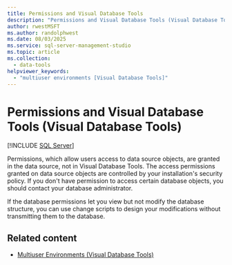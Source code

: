 ```yaml
---
title: Permissions and Visual Database Tools
description: "Permissions and Visual Database Tools (Visual Database Tools)"
author: rwestMSFT
ms.author: randolphwest
ms.date: 08/03/2025
ms.service: sql-server-management-studio
ms.topic: article
ms.collection:
  - data-tools
helpviewer_keywords:
  - "multiuser environments [Visual Database Tools]"
---
```

# Permissions and Visual Database Tools (Visual Database Tools)

[!INCLUDE [SQL Server](../includes/applies-to-version/sqlserver.md)]

Permissions, which allow users access to data source objects, are granted in the data source, not in Visual Database Tools. The access permissions granted on data source objects are controlled by your installation's security policy. If you don't have permission to access certain database objects, you should contact your database administrator.

If the database permissions let you view but not modify the database structure, you can use change scripts to design your modifications without transmitting them to the database.

## Related content

- [Multiuser Environments (Visual Database Tools)](multiuser-environments-visual-database-tools.md)
